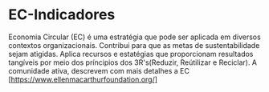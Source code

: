 # EC-Indicadores
Economia Circular (EC) é uma estratégia que pode ser aplicada em diversos contextos organizacionais. Contribui para que as metas de sustentabilidade sejam atigidas. Aplica recursos e estatégias que proporcionam resultados tangíveis por meio dos príncipios dos 3R's(Reduzir, Reútilizar e Reciclar). A comunidade ativa,  descrevem com mais detalhes a EC [https://www.ellenmacarthurfoundation.org/]
